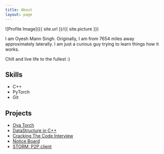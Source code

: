 ```yaml
---
title: About
layout: page
---
```

![Profile Image]({{ site.url }}/{{ site.picture }})

<p>I am Oyesh Mann Singh. Originally, I am from 7654 miles away approximately laterally. I am just a curious guy trying 
to learn things how it works.</p>

<p>Chill and live life to the fullest :)</p>

<h2>Skills</h2>

<ul class="skill-list">
	<li>C++</li>
	<li>PyTorch</li>
	<li>Git</li>
</ul>

<h2>Projects</h2>

<ul>
	<li><a href="https://github.com/oya163/oyaTorch">Oya Torch</a></li>
	<li><a href="https://github.com/oya163/DataStructure_Cpp">DataStructure in C++</a></li>
	<li><a href="https://github.com/oya163/CrackingTheCode">Cracking The Code Interview</a></li>
	<li><a href="https://github.com/oya163/NoticeBoard">Notice Board</a></li>
	<li><a href="https://github.com/oya163/storm">STORM: P2P client</a></li>
</ul>
